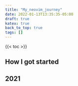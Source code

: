 ```yaml
---
title: "My_neovim_journey"
date: 2022-01-13T13:35:35-05:00
draft: true
katex: true
back_to_top: true
tags: []
---
```


{{< toc >}}



## How I got started


## 2021






